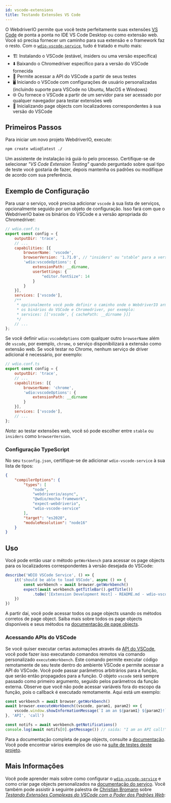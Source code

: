 ```yaml
---
id: vscode-extensions
title: Testando Extensões VS Code
---
```


O WebdriverIO permite que você teste perfeitamente suas extensões [VS Code](https://code.visualstudio.com/) de ponta a ponta no IDE VS Code Desktop ou como extensão web. Você só precisa fornecer um caminho para sua extensão e o framework faz o resto. Com o [`wdio-vscode-service`](https://www.npmjs.com/package/wdio-vscode-service), tudo é tratado e muito mais:

- 🏗️ Instalando o VSCode (estável, insiders ou uma versão específica)
- ⬇️ Baixando o Chromedriver específico para a versão do VSCode fornecida
- 🚀 Permite acessar a API do VSCode a partir de seus testes
- 🖥️ Iniciando o VSCode com configurações de usuário personalizadas (incluindo suporte para VSCode no Ubuntu, MacOS e Windows)
- 🌐 Ou fornece o VSCode a partir de um servidor para ser acessado por qualquer navegador para testar extensões web
- 📔 Inicializando page objects com localizadores correspondentes à sua versão do VSCode

## Primeiros Passos

Para iniciar um novo projeto WebdriverIO, execute:

```sh
npm create wdio@latest ./
```

Um assistente de instalação irá guiá-lo pelo processo. Certifique-se de selecionar _"VS Code Extension Testing"_ quando perguntado sobre qual tipo de teste você gostaria de fazer, depois mantenha os padrões ou modifique de acordo com sua preferência.

## Exemplo de Configuração

Para usar o serviço, você precisa adicionar `vscode` à sua lista de serviços, opcionalmente seguido por um objeto de configuração. Isso fará com que o WebdriverIO baixe os binários do VSCode e a versão apropriada do Chromedriver:

```js
// wdio.conf.ts
export const config = {
    outputDir: 'trace',
    // ...
    capabilities: [{
        browserName: 'vscode',
        browserVersion: '1.71.0', // "insiders" ou "stable" para a versão mais recente do VSCode
        'wdio:vscodeOptions': {
            extensionPath: __dirname,
            userSettings: {
                "editor.fontSize": 14
            }
        }
    }],
    services: ['vscode'],
    /**
     * opcionalmente você pode definir o caminho onde o WebdriverIO armazena todos
     * os binários do VSCode e Chromedriver, por exemplo:
     * services: [['vscode', { cachePath: __dirname }]]
     */
    // ...
};
```

Se você definir `wdio:vscodeOptions` com qualquer outro `browserName` além de `vscode`, por exemplo, `chrome`, o serviço disponibilizará a extensão como extensão web. Se você testar no Chrome, nenhum serviço de driver adicional é necessário, por exemplo:

```js
// wdio.conf.ts
export const config = {
    outputDir: 'trace',
    // ...
    capabilities: [{
        browserName: 'chrome',
        'wdio:vscodeOptions': {
            extensionPath: __dirname
        }
    }],
    services: ['vscode'],
    // ...
};
```

_Nota:_ ao testar extensões web, você só pode escolher entre `stable` ou `insiders` como `browserVersion`.

### Configuração TypeScript

No seu `tsconfig.json`, certifique-se de adicionar `wdio-vscode-service` à sua lista de tipos:

```json
{
    "compilerOptions": {
        "types": [
            "node",
            "webdriverio/async",
            "@wdio/mocha-framework",
            "expect-webdriverio",
            "wdio-vscode-service"
        ],
        "target": "es2020",
        "moduleResolution": "node16"
    }
}
```

## Uso

Você pode então usar o método `getWorkbench` para acessar os page objects para os localizadores correspondentes à versão desejada do VSCode:

```ts
describe('WDIO VSCode Service', () => {
    it('should be able to load VSCode', async () => {
        const workbench = await browser.getWorkbench()
        expect(await workbench.getTitleBar().getTitle())
            .toBe('[Extension Development Host] - README.md - wdio-vscode-service - Visual Studio Code')
    })
})
```

A partir daí, você pode acessar todos os page objects usando os métodos corretos de page object. Saiba mais sobre todos os page objects disponíveis e seus métodos na [documentação de page objects](https://webdriverio-community.github.io/wdio-vscode-service/).

### Acessando APIs do VSCode

Se você quiser executar certas automações através da [API do VSCode](https://code.visualstudio.com/api/references/vscode-api), você pode fazer isso executando comandos remotos via comando personalizado `executeWorkbench`. Este comando permite executar código remotamente de seu teste dentro do ambiente VSCode e permite acessar a API do VSCode. Você pode passar parâmetros arbitrários para a função, que serão então propagados para a função. O objeto `vscode` será sempre passado como primeiro argumento, seguido pelos parâmetros da função externa. Observe que você não pode acessar variáveis fora do escopo da função, pois o callback é executado remotamente. Aqui está um exemplo:

```ts
const workbench = await browser.getWorkbench()
await browser.executeWorkbench((vscode, param1, param2) => {
    vscode.window.showInformationMessage(`I am an ${param1} ${param2}!`)
}, 'API', 'call')

const notifs = await workbench.getNotifications()
console.log(await notifs[0].getMessage()) // saída: "I am an API call!"
```

Para a documentação completa de page objects, consulte a [documentação](https://webdriverio-community.github.io/wdio-vscode-service/modules.html). Você pode encontrar vários exemplos de uso na [suíte de testes deste projeto](https://github.com/webdriverio-community/wdio-vscode-service/blob/main/test/specs).

## Mais Informações

Você pode aprender mais sobre como configurar o [`wdio-vscode-service`](https://www.npmjs.com/package/wdio-vscode-service) e como criar page objects personalizados na [documentação do serviço](/docs/wdio-vscode-service). Você também pode assistir à seguinte palestra de [Christian Bromann](https://twitter.com/bromann) sobre [_Testando Extensões Complexas do VSCode com o Poder dos Padrões Web_](https://www.youtube.com/watch?v=PhGNTioBUiU):

<LiteYouTubeEmbed
    id="PhGNTioBUiU"
    title="Testing Complex VSCode Extensions With the Power of Web Standards"
/>